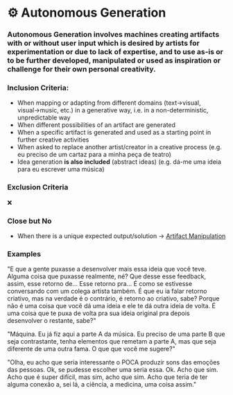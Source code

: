 # ⚙ Autonomous Generation

### Autonomous Generation involves machines creating artifacts with or without user input which is desired by artists for experimentation or due to lack of expertise, and to use as-is or to be further developed, manipulated or used as inspiration or challenge for their own personal creativity.

### Inclusion Criteria:

* When mapping or adapting from different domains (text→visual, visual→music, etc.) in a generative way, i.e. in a non-deterministic, unpredictable way
* When different possibilities of an artifact are generated
* When a specific artifact is generated and used as a starting point in further creative activities
* When asked to replace another artist/creator in a creative process (e.g. eu preciso de um cartaz para a minha peça de teatro)
* Idea generation **is also included** (abstract ideas) (e.g. dá-me uma ideia para eu escrever uma música)

### Exclusion Criteria

❌

### Close but No

* When there is a unique expected output/solution → [Artifact Manipulation](artifact-manipulation.md "mention")

### Examples

"E que a gente puxasse a desenvolver mais essa ideia que você teve. Alguma coisa que puxasse realmente, né? Que desse esse feedback, assim, esse retorno de... Esse retorno pra... É como se estivesse conversando com um colega artista também. É que eu ia falar retorno criativo, mas na verdade é o contrário, é retorno ao criativo, sabe? Porque não é uma coisa que você dá uma ideia e ele te dá outra ideia de volta. É uma coisa que te puxa de volta pra sua ideia original pra depois desenvolver o restante, sabe?"

"Máquina. Eu já fiz aqui a parte A da música. Eu preciso de uma parte B que seja contrastante, tenha elementos que remetam a parte A, mas que seja diferente de uma outra fama. O que que você me sugere?"

"Olha, eu acho que seria interessante o POCA produzir sons das emoções das pessoas. Ok, se pudesse escolher uma seria essa. Ok. Acho que sim. Acho que é super difícil, mas sim, acho que sim. Acho que teria de ter alguma conexão a, sei lá, a ciência, a medicina, uma coisa assim."
